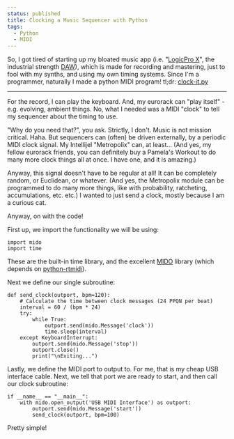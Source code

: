 ```yaml
---                                                                                                                                                                          
status: published
title: Clocking a Music Sequencer with Python
tags:
  - Python
  - MIDI
---
```


So, I got tired of starting up my bloated music app (i.e. "[LogicPro X](https://www.apple.com/logic-pro/)", the industrial strength [DAW](https://en.wikipedia.org/wiki/Digital_audio_workstation)), which is made for recording and mastering, just to fool with my synths, and using my own timing systems. Since I'm a programmer, naturally I made a python MIDI program! tl;dr: [clock-it.py](https://github.com/ology/Music/blob/master/clock-it.py)

---

For the record, I can play the keyboard. And, my eurorack can "play itself" - e.g. evolving, ambient things. No, what I needed was a MIDI "clock" to tell my sequencer about the timing to use.

"Why do you need that?", you ask. Strictly, I don't. Music is not mission critical. Haha. But sequencers can (often) be driven externally, by a periodic MIDI clock signal. My Intellijel "Metropolix" can, at least... (And yes, my fellow eurorack friends, you can definitely buy a Pamela's Workout to do many more clock things all at once. I have one, and it is amazing.)

Anyway, this signal doesn't have to be regular at all! It can be completely random, or Euclidean, or whatever. (And yes, the Metropolix module can be programmed to do many more things, like with probability, ratcheting, accumulations, etc. etc.) I wanted to just send a clock, mostly because I am a curious cat.

Anyway, on with the code!

First up, we import the functionality we will be using:

    import mido
    import time

These are the built-in time library, and the excellent [MIDO](https://pypi.org/project/mido/) library (which depends on [python-rtmidi](https://pypi.org/project/python-rtmidi/)).

Next we define our single subroutine:

    def send_clock(outport, bpm=120):
        # Calculate the time between clock messages (24 PPQN per beat)
        interval = 60 / (bpm * 24)
        try:
            while True:
                outport.send(mido.Message('clock'))
                time.sleep(interval)
        except KeyboardInterrupt:
            outport.send(mido.Message('stop'))
            outport.close()
            print("\nExiting...")

Lastly, we define the MIDI port to output to. For me, that is my cheap USB interface cable. Next, we tell that port we are ready to start, and then call our clock subroutine:

    if __name__ == "__main__":
        with mido.open_output('USB MIDI Interface') as outport:
            outport.send(mido.Message('start'))
            send_clock(outport, bpm=100)

Pretty simple!
